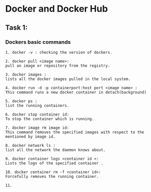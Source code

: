 # Docker and Docker Hub

## Task 1:

### Dockers basic commands

```
1. docker -v : checking the version of dockers.
```

```
2. docker pull <image name>:
pull an image or repository from the registry.
```

```
3. docker images :
lists all the docker images pulled in the local system.
```

```
4. docker run -d -p containerport:host port <image name> :
This command runs a new docker container in detach(background)
```

```
5. docker ps :
list the running containers.
```

```
6. docker stop container id:
To stop the container which is running.
```

```
7. docker image rm image id:
This command removes the specified images with respect to the mentioned by image id.
```

```
8. docker network ls :
list all the network the daemon knows about.
```

```
9. docker container logs <container id >:
Lists the logs of the specified container .
```

```
10. docker container rm -f <container id>:
Forcefully removes the running container.
```

```
11.
```
